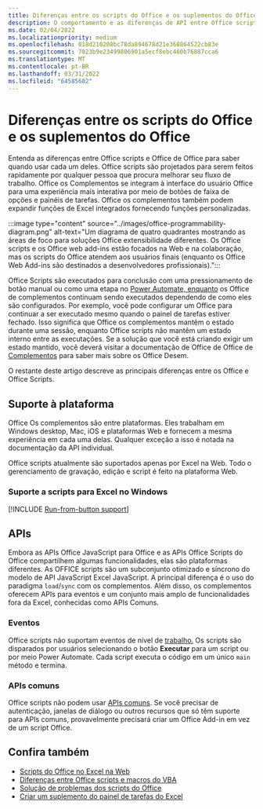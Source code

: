```yaml
---
title: Diferenças entre os scripts do Office e os suplementos do Office
description: O comportamento e as diferenças de API entre Office scripts e Office de complementos.
ms.date: 02/04/2022
ms.localizationpriority: medium
ms.openlocfilehash: 018d210208bc78da894678d21e368864522cb83e
ms.sourcegitcommit: 7023b9e23499806901a5ecf8ebc460b76887cca6
ms.translationtype: MT
ms.contentlocale: pt-BR
ms.lasthandoff: 03/31/2022
ms.locfileid: "64585602"
---
```

# <a name="differences-between-office-scripts-and-office-add-ins"></a>Diferenças entre os scripts do Office e os suplementos do Office

Entenda as diferenças entre Office scripts e Office de Office para saber quando usar cada um deles. Office scripts são projetados para serem feitos rapidamente por qualquer pessoa que procura melhorar seu fluxo de trabalho. Office os Complementos se integram à interface do usuário Office para uma experiência mais interativa por meio de botões de faixa de opções e painéis de tarefas. Office os complementos também podem expandir funções de Excel integrados fornecendo funções personalizadas.

:::image type="content" source="../images/office-programmability-diagram.png" alt-text="Um diagrama de quatro quadrantes mostrando as áreas de foco para soluções Office extensibilidade diferentes. Os Office scripts e os Office web add-ins estão focados na Web e na colaboração, mas os scripts do Office atendem aos usuários finais (enquanto os Office Web Add-ins são destinados a desenvolvedores profissionais).":::

Office Scripts são executados para conclusão com uma pressionamento de botão manual ou como uma etapa no [Power Automate, enquanto](https://flow.microsoft.com/) os Office de complementos continuam sendo executados dependendo de como eles são configurados. Por exemplo, você pode configurar um Office para continuar a ser executado mesmo quando o painel de tarefas estiver fechado. Isso significa que Office os complementos mantêm o estado durante uma sessão, enquanto Office scripts não mantêm um estado interno entre as executações. Se a solução que você está criando exigir um estado mantido, você deverá visitar a documentação de Office de Office de [Complementos](/office/dev/add-ins) para saber mais sobre os Office Desem.

O restante deste artigo descreve as principais diferenças entre os Office e Office Scripts.

## <a name="platform-support"></a>Suporte à plataforma

Office Os complementos são entre plataformas. Eles trabalham em Windows desktop, Mac, iOS e plataformas Web e fornecem a mesma experiência em cada uma delas. Qualquer exceção a isso é notada na documentação da API individual.

Office scripts atualmente são suportados apenas por Excel na Web. Todo o gerenciamento de gravação, edição e script é feito na plataforma Web.

### <a name="script-support-for-excel-on-windows"></a>Suporte a scripts para Excel no Windows

[!INCLUDE [Run-from-button support](../includes/run-from-button-desktop-support.md)]

## <a name="apis"></a>APIs

Embora as APIs Office JavaScript para Office e as APIs Office Scripts do Office compartilhem algumas funcionalidades, elas são plataformas diferentes. As OFFICE scripts são um subconjunto otimizado e síncrono do modelo de API JavaScript Excel JavaScript. A principal diferença é o uso do paradigma `load`/`sync` com os complementos. Além disso, os complementos oferecem APIs para eventos e um conjunto mais amplo de funcionalidades fora da Excel, conhecidas como APIs Comuns.

### <a name="events"></a>Eventos

Office scripts não suportam eventos de nível de [trabalho.](/office/dev/add-ins/excel/excel-add-ins-events) Os scripts são disparados por usuários selecionando o botão **Executar** para um script ou por meio Power Automate. Cada script executa o código em um único `main` método e termina.

### <a name="common-apis"></a>APIs comuns

Office scripts não podem usar [APIs comuns](/javascript/api/office). Se você precisar de autenticação, janelas de diálogo ou outros recursos que só têm suporte para APIs comuns, provavelmente precisará criar um Office Add-in em vez de um script Office.

## <a name="see-also"></a>Confira também

- [Scripts do Office no Excel na Web](../overview/excel.md)
- [Diferenças entre Office scripts e macros do VBA](vba-differences.md)
- [Solução de problemas dos scripts do Office](../testing/troubleshooting.md)
- [Criar um suplemento do painel de tarefas do Excel](/office/dev/add-ins/quickstarts/excel-quickstart-jquery)
